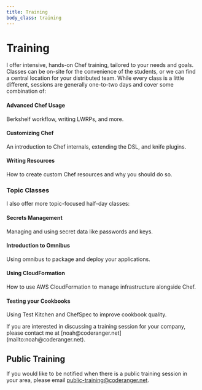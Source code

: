 ```yaml
---
title: Training
body_class: training
---
```


# Training

I offer intensive, hands-on Chef training, tailored to your needs and goals.
Classes can be on-site for the convenience of the students, or we can find a
central location for your distributed team. While every class is a little
different, sessions are generally one-to-two days and cover some combination of:

#### Advanced Chef Usage
Berkshelf workflow, writing LWRPs, and more.

#### Customizing Chef
An introduction to Chef internals, extending the DSL, and knife plugins.

#### Writing Resources
How to create custom Chef resources and why you should do so.

### Topic Classes

I also offer more topic-focused half-day classes:

#### Secrets Management
Managing and using secret data like passwords and keys.

#### Introduction to Omnibus
Using omnibus to package and deploy your applications.

#### Using CloudFormation
How to use AWS CloudFormation to manage infrastructure alongside Chef.

#### Testing your Cookbooks
Using Test Kitchen and ChefSpec to improve cookbook quality.

<p class="well">
If you are interested in discussing a training session for your company, please
contact me at [&#110;&#111;&#97;&#104;&#64;&#99;&#111;&#100;&#101;&#114;&#97;&#110;&#103;&#101;&#114;&#46;&#110;&#101;&#116;](&#109;&#97;&#105;&#108;&#116;&#111;&#58;&#110;&#111;&#97;&#104;&#64;&#99;&#111;&#100;&#101;&#114;&#97;&#110;&#103;&#101;&#114;&#46;&#110;&#101;&#116;).
</p>

## Public Training

If you would like to be notified when there is a public training session in your
area, please email [&#112;&#117;&#98;&#108;&#105;&#99;&#45;&#116;&#114;&#97;&#105;&#110;&#105;&#110;&#103;&#64;&#99;&#111;&#100;&#101;&#114;&#97;&#110;&#103;&#101;&#114;&#46;&#110;&#101;&#116;](&#109;&#97;&#105;&#108;&#116;&#111;&#58;&#112;&#117;&#98;&#108;&#105;&#99;&#45;&#116;&#114;&#97;&#105;&#110;&#105;&#110;&#103;&#64;&#99;&#111;&#100;&#101;&#114;&#97;&#110;&#103;&#101;&#114;&#46;&#110;&#101;&#116;).
